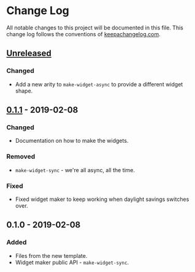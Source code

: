 # Change Log
All notable changes to this project will be documented in this file. This change log follows the conventions of [keepachangelog.com](http://keepachangelog.com/).

## [Unreleased]
### Changed
- Add a new arity to `make-widget-async` to provide a different widget shape.

## [0.1.1] - 2019-02-08
### Changed
- Documentation on how to make the widgets.

### Removed
- `make-widget-sync` - we're all async, all the time.

### Fixed
- Fixed widget maker to keep working when daylight savings switches over.

## 0.1.0 - 2019-02-08
### Added
- Files from the new template.
- Widget maker public API - `make-widget-sync`.

[Unreleased]: https://github.com/your-name/day1/compare/0.1.1...HEAD
[0.1.1]: https://github.com/your-name/day1/compare/0.1.0...0.1.1
